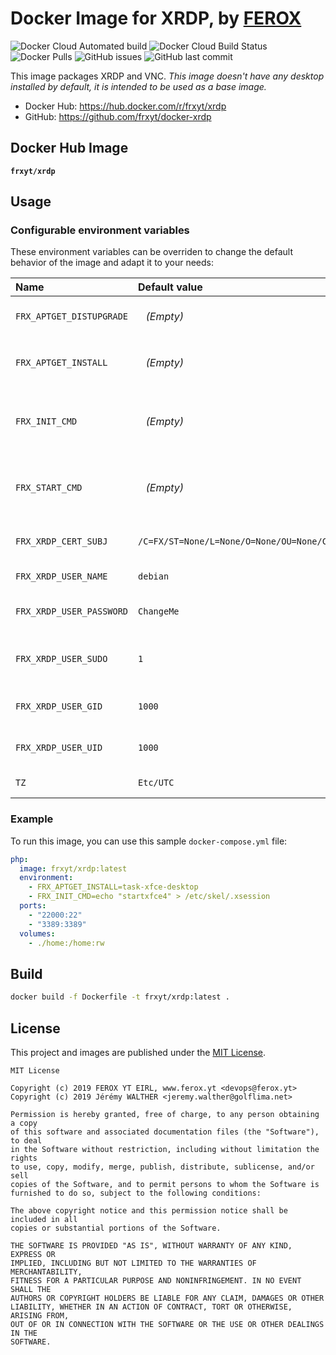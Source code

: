 # Docker Image for XRDP, by [FEROX](https://ferox.yt)

![Docker Cloud Automated build](https://img.shields.io/docker/cloud/automated/frxyt/xrdp.svg)
![Docker Cloud Build Status](https://img.shields.io/docker/cloud/build/frxyt/xrdp.svg)
![Docker Pulls](https://img.shields.io/docker/pulls/frxyt/xrdp.svg)
![GitHub issues](https://img.shields.io/github/issues/frxyt/docker-xrdp.svg)
![GitHub last commit](https://img.shields.io/github/last-commit/frxyt/docker-xrdp.svg)

This image packages XRDP and VNC. *This image doesn't have any desktop installed by default, it is intended to be used as a base image.*

* Docker Hub: https://hub.docker.com/r/frxyt/xrdp
* GitHub: https://github.com/frxyt/docker-xrdp

## Docker Hub Image

**`frxyt/xrdp`**

## Usage

### Configurable environment variables

These environment variables can be overriden to change the default behavior of the image and adapt it to your needs:

| Name                     | Default value                                       | Example                                                     | Description
| :------------------------| :-------------------------------------------------- | :----------------------------------------------- | :----------
| `FRX_APTGET_DISTUPGRADE` | ` ` *(Empty)*                                       | `1`                                              | Update installed packages
| `FRX_APTGET_INSTALL`     | ` ` *(Empty)*                                       | `midori terminator`                              | Packages to install with `apt-get`
| `FRX_INIT_CMD`           | ` ` *(Empty)*                                       | `echo 'Hello World !'`                           | Command to run before anything else
| `FRX_START_CMD`          | ` ` *(Empty)*                                       | `echo 'Hello World !'`                           | Command to run before starting services
| `FRX_XRDP_CERT_SUBJ`     | `/C=FX/ST=None/L=None/O=None/OU=None/CN=localhost`  | `/C=FR/ST=67/L=SXB/O=FRXYT/OU=IT/CN=xrdp.frx.yt` | XRDP certificate subject
| `FRX_XRDP_USER_NAME`     | `debian`                                            | `john.doe`                                       | Default user name
| `FRX_XRDP_USER_PASSWORD` | `ChangeMe`                                          | `myNOTsecretPassword`                            | Default user password
| `FRX_XRDP_USER_SUDO`     | `1`                                                 | `0`                                              | Add default user to `sudoers` if set to `1`
| `FRX_XRDP_USER_GID`      | `1000`                                              | `33`                                             | Default user ID (UID)
| `FRX_XRDP_USER_UID`      | `1000`                                              | `33`                                             | Default user group ID (GID)
| `TZ`                     | `Etc/UTC`                                           | `Europe/Paris`                                   | Default time zone

### Example

To run this image, you can use this sample `docker-compose.yml` file:

```yaml
php:
  image: frxyt/xrdp:latest
  environment:
    - FRX_APTGET_INSTALL=task-xfce-desktop
    - FRX_INIT_CMD=echo "startxfce4" > /etc/skel/.xsession
  ports:
    - "22000:22"
    - "3389:3389"
  volumes:
    - ./home:/home:rw
```

## Build

```sh
docker build -f Dockerfile -t frxyt/xrdp:latest .
```

## License

This project and images are published under the [MIT License](LICENSE).

```
MIT License

Copyright (c) 2019 FEROX YT EIRL, www.ferox.yt <devops@ferox.yt>
Copyright (c) 2019 Jérémy WALTHER <jeremy.walther@golflima.net>

Permission is hereby granted, free of charge, to any person obtaining a copy
of this software and associated documentation files (the "Software"), to deal
in the Software without restriction, including without limitation the rights
to use, copy, modify, merge, publish, distribute, sublicense, and/or sell
copies of the Software, and to permit persons to whom the Software is
furnished to do so, subject to the following conditions:

The above copyright notice and this permission notice shall be included in all
copies or substantial portions of the Software.

THE SOFTWARE IS PROVIDED "AS IS", WITHOUT WARRANTY OF ANY KIND, EXPRESS OR
IMPLIED, INCLUDING BUT NOT LIMITED TO THE WARRANTIES OF MERCHANTABILITY,
FITNESS FOR A PARTICULAR PURPOSE AND NONINFRINGEMENT. IN NO EVENT SHALL THE
AUTHORS OR COPYRIGHT HOLDERS BE LIABLE FOR ANY CLAIM, DAMAGES OR OTHER
LIABILITY, WHETHER IN AN ACTION OF CONTRACT, TORT OR OTHERWISE, ARISING FROM,
OUT OF OR IN CONNECTION WITH THE SOFTWARE OR THE USE OR OTHER DEALINGS IN THE
SOFTWARE.
```